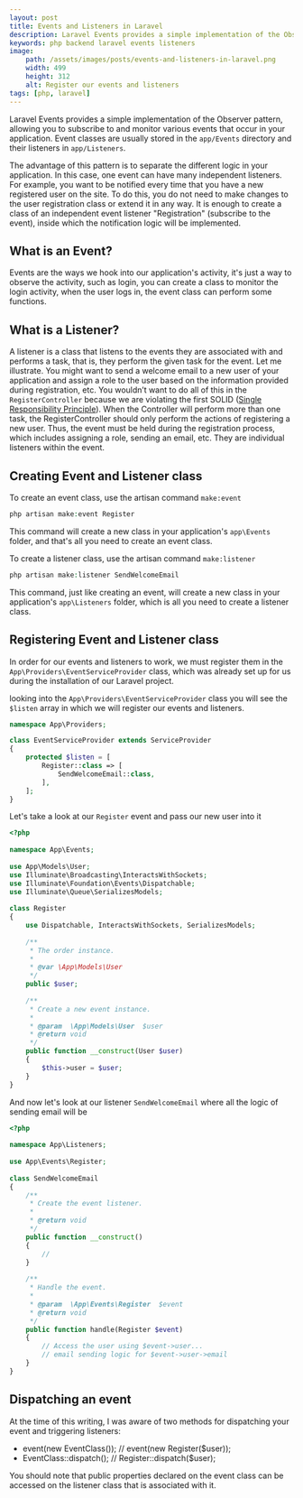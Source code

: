 ```yaml
---
layout: post
title: Events and Listeners in Laravel
description: Laravel Events provides a simple implementation of the Observer pattern, allowing you to subscribe to and monitor various events that occur in your application.
keywords: php backend laravel events listeners
image:
    path: /assets/images/posts/events-and-listeners-in-laravel.png
    width: 499
    height: 312
    alt: Register our events and listeners
tags: [php, laravel]
---
```


Laravel Events provides a simple implementation of the Observer pattern, allowing you to subscribe to and monitor various events that occur in your application.
Event classes are usually stored in the `app/Events` directory and their listeners in `app/Listeners`.

The advantage of this pattern is to separate the different logic in your application.
In this case, one event can have many independent listeners.
For example, you want to be notified every time that you have a new registered user on the site.
To do this, you do not need to make changes to the user registration class or extend it in any way.
It is enough to create a class of an independent event listener "Registration" (subscribe to the event), inside which the notification logic will be implemented.

<h2>What is an Event?</h2>

Events are the ways we hook into our application's activity, it's just a way to observe the activity, such as login, you can create a class to monitor the login activity, when the user logs in, the event class can perform some functions.

<h2>What is a Listener?</h2>

A listener is a class that listens to the events they are associated with and performs a task, that is, they perform the given task for the event.
Let me illustrate. You might want to send a welcome email to a new user of your application and assign a role to the user based on the information provided during registration, etc.
You wouldn’t want to do all of this in the `RegisterController` because we are violating the first SOLID (<a href="{{ site.url }}/blog/solid-single-responsibility-principle" target="_blank">Single Responsibility Principle</a>).
When the Controller will perform more than one task, the RegisterController should only perform the actions of registering a new user.
Thus, the event must be held during the registration process, which includes assigning a role, sending an email, etc.
They are individual listeners within the event.

<h2>Creating Event and Listener class</h2>

To create an event class, use the artisan command `make:event`

```php
php artisan make:event Register
```

This command will create a new class in your application's `app\Events` folder, and that's all you need to create an event class.

To create a listener class, use the artisan command `make:listener`

```php
php artisan make:listener SendWelcomeEmail
```

This command, just like creating an event, will create a new class in your application's `app\Listeners` folder, which is all you need to create a listener class.

<h2>Registering Event and Listener class</h2>

In order for our events and listeners to work, we must register them in the `App\Providers\EventServiceProvider` class, which was already set up for us during the installation of our Laravel project.

looking into the `App\Providers\EventServiceProvider` class you will see the `$listen` array in which we will register our events and listeners.

```php
namespace App\Providers;

class EventServiceProvider extends ServiceProvider
{
    protected $listen = [
        Register::class => [
            SendWelcomeEmail::class,
        ],
    ];
}
```

Let's take a look at our `Register` event and pass our new user into it

```php
<?php
 
namespace App\Events;
 
use App\Models\User;
use Illuminate\Broadcasting\InteractsWithSockets;
use Illuminate\Foundation\Events\Dispatchable;
use Illuminate\Queue\SerializesModels;
 
class Register
{
    use Dispatchable, InteractsWithSockets, SerializesModels;
 
    /**
     * The order instance.
     *
     * @var \App\Models\User
     */
    public $user;
 
    /**
     * Create a new event instance.
     *
     * @param  \App\Models\User  $user
     * @return void
     */
    public function __construct(User $user)
    {
        $this->user = $user;
    }
}
```

And now let's look at our listener `SendWelcomeEmail` where all the logic of sending email will be

```php
<?php
 
namespace App\Listeners;
 
use App\Events\Register;
 
class SendWelcomeEmail
{
    /**
     * Create the event listener.
     *
     * @return void
     */
    public function __construct()
    {
        //
    }
 
    /**
     * Handle the event.
     *
     * @param  \App\Events\Register  $event
     * @return void
     */
    public function handle(Register $event)
    {
        // Access the user using $event->user...
        // email sending logic for $event->user->email
    }
}
```

<h2>Dispatching an event</h2>

At the time of this writing, I was aware of two methods for dispatching your event and triggering listeners:

- event(new EventClass()); // event(new Register($user));
- EventClass::dispatch(); // Register::dispatch($user);

You should note that public properties declared on the event class can be accessed on the listener class that is associated with it.